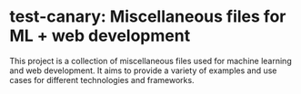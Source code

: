 # test-canary: Miscellaneous files for ML + web development
This project is a collection of miscellaneous files used for machine learning and web development. It aims to provide a variety of examples and use cases for different technologies and frameworks.
